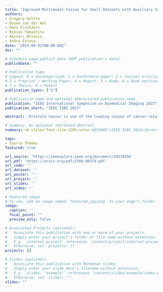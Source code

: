 ```yaml
---
title: "Improved Multimodal Fusion for Small Datasets with Auxiliary Supervision"
authors:
- Gregory Holste
- Douwe van der Wal
- Hans Pinckaers
- Rikiya Yamashita
- Akinori Mitania
- Andre Esteva
date: "2023-04-01T00:00:00Z"
doi: ""

# Schedule page publish date (NOT publication's date).
publishDate: ""

# Publication type.
# Legend: 0 = Uncategorized; 1 = Conference paper; 2 = Journal article;
# 3 = Preprint / Working Paper; 4 = Report; 5 = Book; 6 = Book section;
# 7 = Thesis; 8 = Patent
publication_types: ["1"]

# Publication name and optional abbreviated publication name.
publication: "IEEE International Symposium on Biomedical Imaging 2023"
publication_short: "IEEE ISBI 2023"

abstract: 'Prostate cancer is one of the leading causes of cancer-related death in men worldwide. Like many cancers, diagnosis involves expert integration of heterogeneous patient information such as imaging, clinical risk factors, and more. For this reason, there have been many recent efforts toward deep multimodal fusion of image and non-image data for clinical decision tasks. Many of these studies propose methods to fuse learned features from each patient modality, providing significant downstream improvements with techniques like cross-modal attention gating, Kronecker product fusion, orthogonality regularization, and more. While these enhanced fusion operations can improve upon feature concatenation, they often come with an extremely high learning capacity, meaning they are likely to overfit when applied even to small or low-dimensional datasets. Rather than designing a highly expressive fusion operation, we propose three simple methods for improved multimodal fusion with small datasets that aid optimization by generating auxiliary sources of supervision during training: extra supervision, clinical prediction, and dense fusion. We validate the proposed approaches on prostate cancer diagnosis from paired histopathology imaging and tabular clinical features. The proposed methods are straightforward to implement and can be applied to any classification task with paired image and non-image data.'

# Summary. An optional shortened abstract.
summary: <b style="font-size:120%;color:#3C94B5">IEEE ISBI 2023</b><br> Parameter-efficient multimodal learning of histopathology imaging and clinical risk factors for improved prostate cancer classification.

tags:
- Source Themes
featured: true

url_source: 'https://ieeexplore.ieee.org/document/10230356'
url_pdf: 'https://arxiv.org/pdf/2304.00379.pdf'
url_code: ''
url_dataset: ''
url_poster: ''
url_project: ''
url_slides: ''
url_video: ''

# Featured image
# To use, add an image named `featured.jpg/png` to your page's folder.
image:
  caption: ''
  focal_point: ""
  preview_only: false

# Associated Projects (optional).
#   Associate this publication with one or more of your projects.
#   Simply enter your project's folder or file name without extension.
#   E.g. `internal-project` references `content/project/internal-project/index.md`.
#   Otherwise, set `projects: []`.
projects: []

# Slides (optional).
#   Associate this publication with Markdown slides.
#   Simply enter your slide deck's filename without extension.
#   E.g. `slides: "example"` references `content/slides/example/index.md`.
#   Otherwise, set `slides: ""`.
slides: ""
---
```

